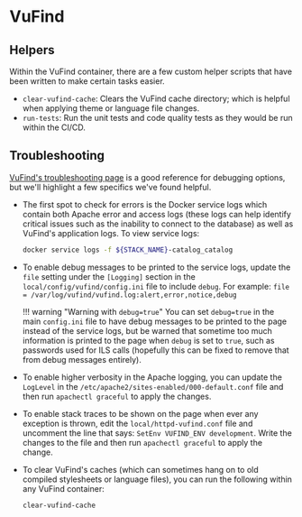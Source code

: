 # VuFind

## Helpers
Within the VuFind container, there are a few custom helper scripts that have
been written to make certain tasks easier.

* `clear-vufind-cache`: Clears the VuFind cache directory; which is helpful when applying
theme or language file changes.
* `run-tests`: Run the unit tests and code quality tests as they would be run within the CI/CD.

## Troubleshooting
[VuFind's troubleshooting page](https://vufind.org/wiki/development:troubleshooting)
is a good reference for debugging options, but we'll highlight a few
specifics we've found helpful.

* The first spot to check for errors is the Docker service logs which
contain both Apache error and access logs (these logs can help identify
critical issues such as the inability to connect to the database) as well
as VuFind's application logs. To view service logs:

    ```bash
    docker service logs -f ${STACK_NAME}-catalog_catalog
    ```

* To enable debug messages to be printed to the service logs,
update the `file` setting under the `[Logging]` section
in the `local/config/vufind/config.ini` file to include `debug`.
For example: `file = /var/log/vufind/vufind.log:alert,error,notice,debug`

    !!! warning "Warning with `debug=true`"
        You can set `debug=true` in the main `config.ini` file to have debug messages
        to be printed to the page instead of the service logs, but be warned that sometime
        too much information is printed to the page
        when `debug` is set to `true`, such as passwords used for ILS calls
        (hopefully this can be fixed to remove that from debug messages entirely).

* To enable higher verbosity in the Apache logging, you can update the
`LogLevel` in the `/etc/apache2/sites-enabled/000-default.conf` file and
then run `apachectl graceful` to apply the changes.

* To enable stack traces to be shown on the page when ever any
exception is thrown, edit the `local/httpd-vufind.conf` file and
uncomment the line that says: `SetEnv VUFIND_ENV development`. Write
the changes to the file and then run `apachectl graceful` to apply
the change.

* To clear VuFind's caches (which can sometimes hang on to old compiled
stylesheets or language files), you can run the following within any
VuFind container:

    ```bash
    clear-vufind-cache
    ```
